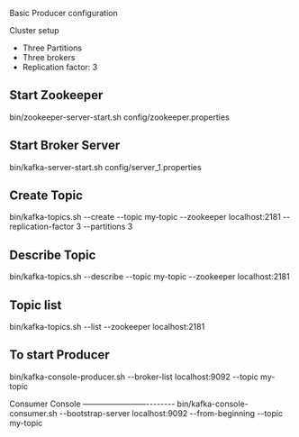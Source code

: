 Basic Producer configuration

Cluster setup
- Three Partitions
- Three brokers
- Replication factor: 3


Start Zookeeper
---------------
bin/zookeeper-server-start.sh config/zookeeper.properties

Start Broker Server
-------------------
bin/kafka-server-start.sh config/server_1.properties

Create Topic
------------
bin/kafka-topics.sh --create --topic my-topic --zookeeper localhost:2181 --replication-factor 3 --partitions 3

Describe Topic
--------------
bin/kafka-topics.sh --describe --topic my-topic --zookeeper localhost:2181

Topic list
-----------
bin/kafka-topics.sh --list --zookeeper localhost:2181

To start Producer
-----------------
bin/kafka-console-producer.sh --broker-list localhost:9092 --topic my-topic

Consumer Console
————————--------
bin/kafka-console-consumer.sh --bootstrap-server localhost:9092 --from-beginning --topic my-topic